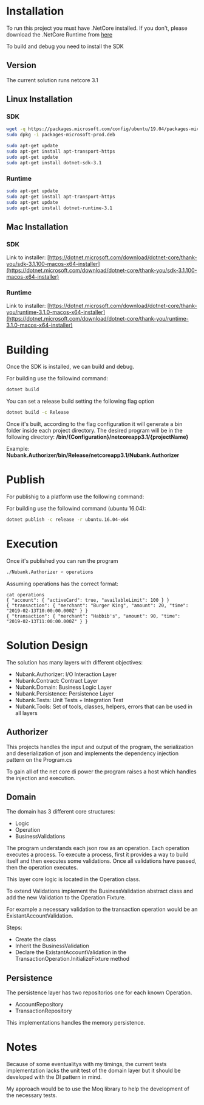 # Installation

To run this project you must have .NetCore installed. If you don't, please download the .NetCore Runtime from [here](https://dotnet.microsoft.com/download)

To build and debug you need to install the SDK

## Version
The current solution runs netcore 3.1

## Linux Installation

### SDK
```bash
wget -q https://packages.microsoft.com/config/ubuntu/19.04/packages-microsoft-prod.deb -O packages-microsoft-prod.deb
sudo dpkg -i packages-microsoft-prod.deb
```

```bash
sudo apt-get update
sudo apt-get install apt-transport-https
sudo apt-get update
sudo apt-get install dotnet-sdk-3.1
```

### Runtime
```bash
sudo apt-get update
sudo apt-get install apt-transport-https
sudo apt-get update
sudo apt-get install dotnet-runtime-3.1
```

## Mac Installation

### SDK
Link to installer: [https://dotnet.microsoft.com/download/dotnet-core/thank-you/sdk-3.1.100-macos-x64-installer](https://dotnet.microsoft.com/download/dotnet-core/thank-you/sdk-3.1.100-macos-x64-installer)

### Runtime
Link to installer: [https://dotnet.microsoft.com/download/dotnet-core/thank-you/runtime-3.1.0-macos-x64-installer](https://dotnet.microsoft.com/download/dotnet-core/thank-you/runtime-3.1.0-macos-x64-installer)

# Building
Once the SDK is installed, we can build and debug.

For building use the followind command:
```bash
dotnet build
```

You can set a release build setting the following flag option
```bash
dotnet build -c Release 
```

Once it's built, according to the flag configuration it will generate a bin folder inside each project directory. The desired program will be in the following directory:
**/bin/{Configuration}/netcoreapp3.1/{projectName}**

Example:
**Nubank.Authorizer/bin/Release/netcoreapp3.1/Nubank.Authorizer**

# Publish
For publishig to a platform use the following command:

For building use the followind command (ubuntu 16.04):
```bash
dotnet publish -c release -r ubuntu.16.04-x64
```

# Execution
Once it's published you can run the program

```bash
./Nubank.Authorizer < operations
```

Assuming operations has the correct format:
```
cat operations
{ "account": { "activeCard": true, "availableLimit": 100 } }
{ "transaction": { "merchant": "Burger King", "amount": 20, "time": "2019-02-13T10:00:00.000Z" } }
{ "transaction": { "merchant": "Habbib's", "amount": 90, "time": "2019-02-13T11:00:00.000Z" } }
```

# Solution Design
The solution has many layers with different objectives:
- Nubank.Authorizer: I/O Interaction Layer
- Nubank.Contract: Contract Layer
- Nubank.Domain: Business Logic Layer
- Nubank.Persistence: Persistence Layer
- Nubank.Tests: Unit Tests + Integration Test
- Nubank.Tools: Set of tools, classes, helpers, errors that can be used in all layers

## Authorizer
This projects handles the input and output of the program, the serialization and deserialization of json and implements the dependency injection pattern on the Program.cs

To gain all of the net core di power the program raises a host which handles the injection and execution.

## Domain
The domain has 3 different core structures:
- Logic
- Operation 
- BusinessValidations

The program understands each json row as an operation.
Each operation executes a process. 
To execute a process, first it provides a way to build itself and then executes some validations. 
Once all validations have passed, then the operation executes. 

This layer core logic is located in the Operation class.

To extend Validations implement the BusinessValidation abstract class and add the new Validation to the Operation Fixture.

For example a necessary validation to the transaction operation would be an ExistantAccountValidation.

Steps:
- Create the class
- Inherit the BusinessValidation
- Declare the ExistantAccountValidation in the TransactionOperation.InitializeFixture method

## Persistence
The persistence layer has two repositorios one for each known Operation.
- AccountRepository
- TransactionRepository

This implementations handles the memory persistence. 


# Notes

Because of some eventualitys with my timings, the current tests implementation lacks the unit test of the domain layer but it should be developed with the DI pattern in mind. 

My approach would be to use the Moq library to help the development of the necessary tests. 